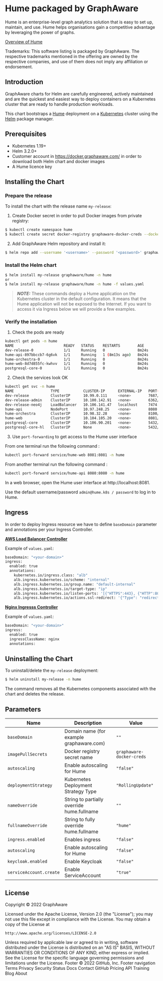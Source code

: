 <!--- app-name: Hume -->

# Hume packaged by GraphAware

Hume is an enterprise-level graph analytics solution that is easy to set up, maintain, and use. Hume helps organisations gain a competitive advantage by leveraging the power of graphs.

[Overview of Hume](https://www.graphaware.com/products/hume/)

Trademarks: This software listing is packaged by GraphAware. The respective trademarks mentioned in the offering are owned by the respective companies, and use of them does not imply any affiliation or endorsement.

## Introduction

GraphAware charts for Helm are carefully engineered, actively maintained and are the quickest and easiest way to deploy containers on a Kubernetes cluster that are ready to handle production workloads.

This chart bootstraps a [Hume](https://github.com/graphaware/hume-helm-charts) deployment on a [Kubernetes](https://kubernetes.io) cluster using the [Helm](https://helm.sh) package manager.

## Prerequisites

- Kubernetes 1.19+
- Helm 3.2.0+
- Customer account in https://docker.graphaware.com/ in order to download both Helm chart and docker images
- A Hume licence key

## Installing the Chart

### Prepare the release

To install the chart with the release name `my-release`:

1. Create Docker secret in order to pull Docker images from private registry:
```bash
$ kubectl create namespace hume
$ kubectl create secret docker-registry graphaware-docker-creds --docker-server='docker.graphaware.com' --docker-username='<username>' --docker-password='<password>' --docker-email='<email>' -n hume
```
2. Add GraphAware Helm repository and install it:
```bash
$ helm repo add --username '<username>' --password '<password>' graphaware https://docker.graphaware.com/chartrepo/public
```

### Install the Helm chart

```bash
$ helm install my-release graphaware/hume -n hume
or
$ helm install my-release graphaware/hume -n hume -f values.yaml
```
> **_NOTE:_**  These commands deploy a Hume application on the Kubernetes cluster in the default configuration. It means that the Hume application will not be exposed to the Internet. If you want to access it via Ingress below we will provide a few examples.

### Verify the installation

1. Check the pods are ready
```bash
kubectl get pods -n hume
NAME                       READY   STATUS    RESTARTS        AGE
dev-release-0              1/1     Running   0               8m24s
hume-api-897bbccb7-6g6vk   1/1     Running   1 (8m13s ago)   8m24s
hume-orchestra-0           1/1     Running   0               8m24s
hume-web-8d7d855fc-kwhvv   1/1     Running   0               8m24s
postgresql-core-0          1/1     Running   0               8m24s
```

2. Check the services look OK

```bash
kubectl get svc -n hume
NAME                 TYPE           CLUSTER-IP      EXTERNAL-IP   PORT(S)                                        AGE
dev-release          ClusterIP      10.99.0.111     <none>        7687/TCP,7474/TCP,7473/TCP                     9m29s
dev-release-admin    ClusterIP      10.100.142.91   <none>        6362/TCP,7687/TCP,7474/TCP,7473/TCP            9m29s
dev-release-neo4j    LoadBalancer   10.106.141.47   localhost     7474:31776/TCP,7473:31964/TCP,7687:30353/TCP   9m29s
hume-api             NodePort       10.97.248.25    <none>        8080:32081/TCP                                 9m29s
hume-orchestra       ClusterIP      10.98.32.28     <none>        8100/TCP                                       9m29s
hume-web             ClusterIP      10.104.105.20   <none>        8081/TCP                                       9m29s
postgresql-core      ClusterIP      10.106.90.201   <none>        5432/TCP                                       9m29s
postgresql-core-hl   ClusterIP      None            <none>        5432/TCP                                       9m29s
```

3. Use `port-forwarding` to get access to the Hume user interface

From one terminal run the following command : 
```bash
kubectl port-forward service/hume-web 8081:8081 -n hume
```

From another terminal run the following command : 
```bash
kubectl port-forward service/hume-api 8080:8080 -n hume
```

In a web browser, open the Hume user interface at http://localhost:8081.

Use the default username/password `admin@hume.k8s / password` to log in to Hume.

## Ingress

In order to deploy Ingress resource we have to define `baseDomain` parameter and annotations per your Ingress Controller.

**[AWS Load Balancer Controller](https://kubernetes-sigs.github.io/aws-load-balancer-controller/v2.4/)**

Example of `values.yaml`:
```bash
baseDomain: "<your-domain>"
ingress:
  enabled: true
  annotations:
    kubernetes.io/ingress.class: "alb"
    alb.ingress.kubernetes.io/scheme: "internal"
    alb.ingress.kubernetes.io/group.name: "default-internal"
    alb.ingress.kubernetes.io/target-type: "ip"
    alb.ingress.kubernetes.io/listen-ports: '[{"HTTPS":443}, {"HTTP":80}]'
    alb.ingress.kubernetes.io/actions.ssl-redirect: '{"Type": "redirect", "RedirectConfig": { "Protocol": "HTTPS", "Port": "443", "StatusCode": "HTTP_301"}}'
```

**[Nginx Ingresss Controller](https://kubernetes.github.io/ingress-nginx/)**

Example of `values.yaml`:
```bash
baseDomain: "<your-domain>"
ingress:
  enabled: true
  ingressClassName: nginx
  annotations:
```
## Uninstalling the Chart

To uninstall/delete the `my-release` deployment:

```bash
$ helm uninstall my-release -n hume
```
The command removes all the Kubernetes components associated with the chart and deletes the release.
## Parameters

| Name                      | Description                                                                         | Value                             |
| ------------------------- | ----------------------------------------------------------------------------------- | --------------------------------- |
| `baseDomain`              | Domain name (for example graphaware.com)                                            | `""`                              |
| `imagePullSecrets`        | Docker registry secret name                                                         | `graphaware-docker-creds`         |
| `autoscaling`             | Enable autoscaling for Hume                                                         | `"false"`                         |
| `deploymentStrategy`      | Kubernetes Deployment Strategy Type                                                 | `"RollingUpdate"`                 |
| `nameOverride`            | String to partially override hume.fullname                                          | `""`                              |
| `fullnameOverride`        | String to fully override hume.fullname                                              | `"hume"`                          |
| `ingress.enabled`         | Enables ingress                                                                     | `"false"`                         |
| `autoscaling`             | Enable autoscaling for Hume                                                         | `"false"`                         |
| `keycloak.enabled`        | Enable Keycloak                                                                     | `"false"`                         |
| `serviceAccount.create`   | Enable ServiceAccount                                                               | `"true"`                          |

## License

Copyright &copy; 2022 GraphAware

Licensed under the Apache License, Version 2.0 (the "License");
you may not use this file except in compliance with the License.
You may obtain a copy of the License at

    http://www.apache.org/licenses/LICENSE-2.0

Unless required by applicable law or agreed to in writing, software
distributed under the License is distributed on an "AS IS" BASIS,
WITHOUT WARRANTIES OR CONDITIONS OF ANY KIND, either express or implied.
See the License for the specific language governing permissions and
limitations under the License.
Footer
© 2022 GitHub, Inc.
Footer navigation
Terms
Privacy
Security
Status
Docs
Contact GitHub
Pricing
API
Training
Blog
About
